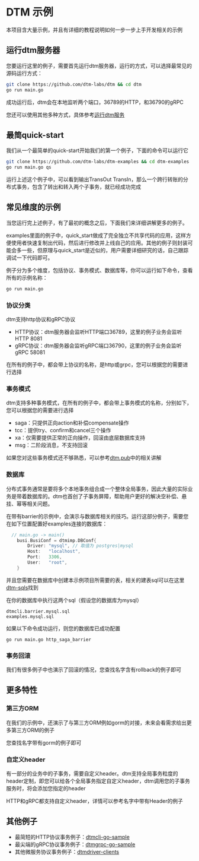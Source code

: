 # DTM 示例
本项目含大量示例，并且有详细的教程说明如何一步一步上手开发相关的示例

## 运行dtm服务器
您要运行这里的例子，需要首先运行dtm服务器，运行的方式，可以选择最常见的源码运行方式：

``` bash
git clone https://github.com/dtm-labs/dtm && cd dtm
go run main.go
```

成功运行后，dtm会在本地监听两个端口，36789的HTTP，和36790的gRPC

您还可以使用其他多种方式，具体参考[运行dtm服务](https://dtm.pub/)

## 最简quick-start
我们从一个最简单的quick-start开始我们的第一个例子，下面的命令可以运行它

``` bash
git clone https://github.com/dtm-labs/dtm-examples && cd dtm-examples
go run main.go qs

```

运行上述这个例子中，可以看到输出TransOut TransIn，那么一个跨行转账的分布式事务，包含了转出和转入两个子事务，就已经成功完成

## 常见维度的示例
当您运行完上述例子，有了最初的概念之后，下面我们来详细讲解更多的例子。

examples里面的例子中，quick_start做成了完全独立不共享代码的应用，这样方便使用者快速复制出代码，然后进行修改并上线自己的应用。其他的例子则封装可能会多一些，但原理与quick_start是近似的，用户需要详细研究的话，自己跟踪调试一下代码即可。

例子分为多个维度，包括协议、事务模式、数据库等，你可以运行如下命令，查看所有的示例名称：

``` bash
go run main.go
```

### 协议分类
dtm支持http协议和gRPC协议
- HTTP协议：dtm服务器会监听HTTP端口36789，这里的例子业务会监听HTTP 8081
- gRPC协议：dtm服务器会监听gRPC端口36790，这里的例子业务会监听gRPC 58081

在所有的例子中，都会带上协议的名称，是http或grpc，您可以根据您的需要进行选择

### 事务模式
dtm支持多种事务模式，在所有的例子中，都会带上事务模式的名称，分别如下，您可以根据您的需要进行选择
- saga：只提供正向action和补偿compensate操作
- tcc：提供try、confirm和cancel三个操作
- xa：仅需要提供正常的正向操作，回滚由底层数据库支持
- msg：二阶段消息，不支持回滚

如果您对这些事务模式还不够熟悉，可以参考[dtm.pub](https://dtm.pub)中的相关讲解

### 数据库
分布式事务通常是要将多个本地事务组合成一个整体全局事务，因此大量的实际业务是带着数据库的。dtm也首创了子事务屏障，帮助用户更好的解决空补偿、悬挂、幂等相关问题。

在带有barrier的示例中，会演示与数据库相关的技巧。运行这部分例子，需要您在如下位置配置好examples连接的数据库：

``` Go
  // main.go -> main()
	busi.BusiConf = dtmimp.DBConf{
		Driver: "mysql", // 取值为 postgres|mysql
		Host:   "localhost",
		Port:   3306,
		User:   "root",
	}
```

并且您需要在数据库中创建本示例项目所需要的表，相关的建表sql可以在这里[dtm-sqls](https://github.com/dtm-labs/dtm/tree/main/sqls)找到

在你的数据库中执行这两个sql（假设您的数据库为mysql）

```
dtmcli.barrier.mysql.sql
examples.mysql.sql
```

如果以下命令成功运行，则您的数据库已成功配置

```
go run main.go http_saga_barrier
```

### 事务回滚
我们有很多例子中也演示了回滚的情况，您查找名字含有rollback的例子即可

## 更多特性
### 第三方ORM
在我们的示例中，还演示了与第三方ORM例如gorm的对接，未来会看需求给出更多第三方ORM的例子

您查找名字带有gorm的例子即可

### 自定义header
有一部分的业务中的子事务，需要自定义header。dtm支持全局事务粒度的header定制，即您可以给各个全局事务指定自定义header，dtm调用您的子事务服务时，将会添加您指定的header

HTTP和gRPC都支持自定义header，详情可以参考名字中带有Header的例子
## 其他例子

- 最简短的HTTP协议事务例子：[dtmcli-go-sample](https://github.com/dtm-labs/dtmcli-go-sample)
- 最尖端的gRPC协议事务例子：[dtmgrpc-go-sample](https://github.com/dtm-labs/dtmgrpc-go-sample)
- 其他微服务协议事务例子：[dtmdriver-clients](https://github.com/dtm-labs/dtmdriver-clients)
